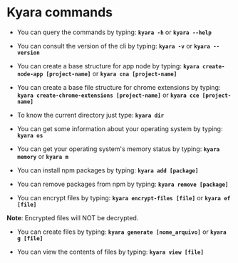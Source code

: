 # Kyara commands

- You can query the commands by typing: **`kyara -h`** or **`kyara --help`**

- You can consult the version of the cli by typing: **`kyara -v`** or **`kyara --version`**

- You can create a base structure for app node by typing: **`kyara create-node-app [project-name]`** or **`kyara cna [project-name]`**

- You can create a base file structure for chrome extensions by typing: **`kyara create-chrome-extensions [project-name]`** or **`kyara cce [project-name]`**

- To know the current directory just type: **`kyara dir`**

- You can get some information about your operating system by typing: **`kyara os`**

- You can get your operating system's memory status by typing: **`kyara memory`** or **`kyara m`**

- You can install npm packages by typing: **`kyara add [package]`**

- You can remove packages from npm by typing: **`kyara remove [package]`**

- You can encrypt files by typing: **`kyara encrypt-files [file]`** or **`kyara ef [file]`**

**Note**: Encrypted files will NOT be decrypted.

- You can create files by typing: **`kyara generate [nome_arquivo]`** or **`kyara g [file]`**

- You can view the contents of files by typing: **`kyara view [file]`**
